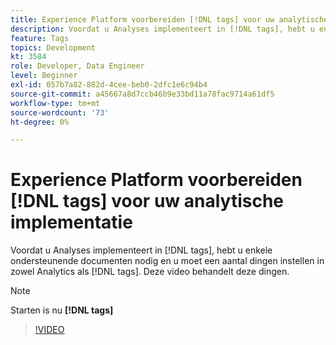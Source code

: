 ```yaml
---
title: Experience Platform voorbereiden [!DNL tags] voor uw analytische implementatie
description: Voordat u Analyses implementeert in [!DNL tags], hebt u enkele ondersteunende documenten nodig en u moet een aantal dingen instellen in zowel Analytics als [!DNL tags]. Deze video behandelt deze dingen.
feature: Tags
topics: Development
kt: 3584
role: Developer, Data Engineer
level: Beginner
exl-id: 057b7a82-882d-4cee-beb0-2dfc1e6c94b4
source-git-commit: a45667a8d7ccb46b9e33bd11a78fac9714a61df5
workflow-type: tm+mt
source-wordcount: '73'
ht-degree: 0%

---
```


# Experience Platform voorbereiden [!DNL tags] voor uw analytische implementatie

Voordat u Analyses implementeert in [!DNL tags], hebt u enkele ondersteunende documenten nodig en u moet een aantal dingen instellen in zowel Analytics als [!DNL tags]. Deze video behandelt deze dingen.

>[!NOTE]
>
> Starten is nu **[!DNL tags]**

>[!VIDEO](https://video.tv.adobe.com/v/28752/?quality=12&learn=on)
